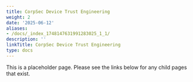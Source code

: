 ```yaml
---
title: CorpSec Device Trust Engineering
weight: 2
date: '2025-06-12'
aliases:
- /docs/_index_1748147631991283025_1_1/
description: ''
linkTitle: CorpSec Device Trust Engineering
type: docs
---
```


This is a placeholder page. Please see the links below for any child pages that exist.
